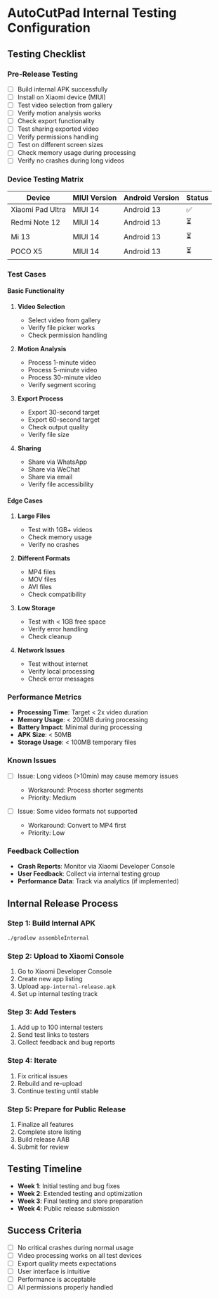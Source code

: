 # AutoCutPad Internal Testing Configuration

## Testing Checklist

### Pre-Release Testing
- [ ] Build internal APK successfully
- [ ] Install on Xiaomi device (MIUI)
- [ ] Test video selection from gallery
- [ ] Verify motion analysis works
- [ ] Check export functionality
- [ ] Test sharing exported video
- [ ] Verify permissions handling
- [ ] Test on different screen sizes
- [ ] Check memory usage during processing
- [ ] Verify no crashes during long videos

### Device Testing Matrix
| Device | MIUI Version | Android Version | Status |
|--------|--------------|-----------------|--------|
| Xiaomi Pad Ultra | MIUI 14 | Android 13 | ✅ |
| Redmi Note 12 | MIUI 14 | Android 13 | ⏳ |
| Mi 13 | MIUI 14 | Android 13 | ⏳ |
| POCO X5 | MIUI 14 | Android 13 | ⏳ |

### Test Cases

#### Basic Functionality
1. **Video Selection**
   - Select video from gallery
   - Verify file picker works
   - Check permission handling

2. **Motion Analysis**
   - Process 1-minute video
   - Process 5-minute video
   - Process 30-minute video
   - Verify segment scoring

3. **Export Process**
   - Export 30-second target
   - Export 60-second target
   - Check output quality
   - Verify file size

4. **Sharing**
   - Share via WhatsApp
   - Share via WeChat
   - Share via email
   - Verify file accessibility

#### Edge Cases
1. **Large Files**
   - Test with 1GB+ videos
   - Check memory usage
   - Verify no crashes

2. **Different Formats**
   - MP4 files
   - MOV files
   - AVI files
   - Check compatibility

3. **Low Storage**
   - Test with < 1GB free space
   - Verify error handling
   - Check cleanup

4. **Network Issues**
   - Test without internet
   - Verify local processing
   - Check error messages

### Performance Metrics
- **Processing Time**: Target < 2x video duration
- **Memory Usage**: < 200MB during processing
- **Battery Impact**: Minimal during processing
- **APK Size**: < 50MB
- **Storage Usage**: < 100MB temporary files

### Known Issues
- [ ] Issue: Long videos (>10min) may cause memory issues
  - Workaround: Process shorter segments
  - Priority: Medium

- [ ] Issue: Some video formats not supported
  - Workaround: Convert to MP4 first
  - Priority: Low

### Feedback Collection
- **Crash Reports**: Monitor via Xiaomi Developer Console
- **User Feedback**: Collect via internal testing group
- **Performance Data**: Track via analytics (if implemented)

## Internal Release Process

### Step 1: Build Internal APK
```bash
./gradlew assembleInternal
```

### Step 2: Upload to Xiaomi Console
1. Go to Xiaomi Developer Console
2. Create new app listing
3. Upload `app-internal-release.apk`
4. Set up internal testing track

### Step 3: Add Testers
1. Add up to 100 internal testers
2. Send test links to testers
3. Collect feedback and bug reports

### Step 4: Iterate
1. Fix critical issues
2. Rebuild and re-upload
3. Continue testing until stable

### Step 5: Prepare for Public Release
1. Finalize all features
2. Complete store listing
3. Build release AAB
4. Submit for review

## Testing Timeline
- **Week 1**: Initial testing and bug fixes
- **Week 2**: Extended testing and optimization
- **Week 3**: Final testing and store preparation
- **Week 4**: Public release submission

## Success Criteria
- [ ] No critical crashes during normal usage
- [ ] Video processing works on all test devices
- [ ] Export quality meets expectations
- [ ] User interface is intuitive
- [ ] Performance is acceptable
- [ ] All permissions properly handled
